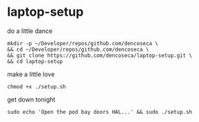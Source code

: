 # laptop-setup

do a little dance

```shell
mkdir -p ~/Developer/repos/github.com/dencoseca \
&& cd ~/Developer/repos/github.com/dencoseca \
&& git clone https://github.com/dencoseca/laptop-setup.git \
&& cd laptop-setup
```

make a little love

```shell
chmod +x ./setup.sh
```

get down tonight

```shell
sudo echo 'Open the pod bay doors HAL...' && sudo ./setup.sh
```
